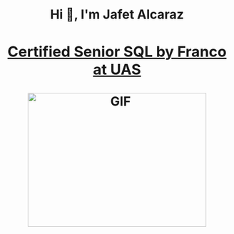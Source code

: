 <h1 align="center">Hi 👋, I'm Jafet Alcaraz<a href="https://100rabhcsmc.github.io/Me.io/" target="blank">
<h3 align="center">Certified Senior SQL by Franco at UAS</h3>
<a target="_blank" align="center">
  <img align="center" top="500" height="300" width="400" alt="GIF" src="https://media.tenor.com/A-xepNszV9YAAAAi/ai-bot.gif">
</a>
